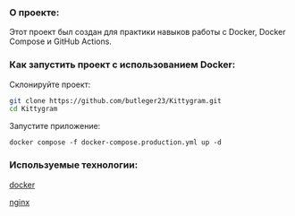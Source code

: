 ### О проекте:

Этот проект был создан для практики навыков работы с Docker, Docker Compose и GitHub Actions.

### Как запустить проект с использованием Docker:

Склонируйте проект:

```bash
git clone https://github.com/butleger23/Kittygram.git
cd Kittygram
```
Запустите приложение:
```
docker compose -f docker-compose.production.yml up -d
```

### Используемые технологии:

[docker](https://www.docker.com/)

[nginx](https://nginx.org/en/)
